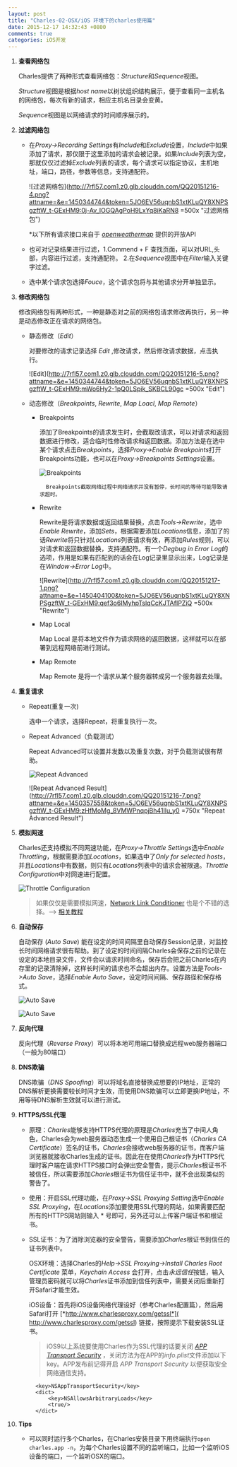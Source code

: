 ```yaml
---
layout: post
title: "Charles-02-OSX/iOS 环境下的charles使用篇"
date: 2015-12-17 14:32:43 +0800
comments: true
categories: iOS开发
---
```

1. **查看网络包**

	 Charles提供了两种形式查看网络包：*Structure*和*Sequence*视图。
	
	*Structure*视图是根据*host name*以树状组织结构展示，便于查看同一主机名的网络包，每次有新的请求，相应主机名目录会变黄。
		
	*Sequence*视图是以网络请求的时间顺序展示的。
	
2. **过滤网络包**

	* 在*Proxy->Recording Settings*有*Include*和*Exclude*设置，*Include*中如果添加了请求，那仅限于这里添加的请求会被记录。如果*Include*列表为空，那就仅仅过滤掉*Exclude*列表的请求，每个请求可以指定协议，主机地址，端口，路径，参数等信息，支持通配符。
	
		![过滤网络包](http://7rfl57.com1.z0.glb.clouddn.com/QQ20151216-4.png?attname=&e=1450344744&token=5JO6EV56uqnbS1xtKLuQY8XNPSgzftW_t-GExHM9:0j-Av_IOGQAgPoH9LxYq8iKaRN8 =500x "过滤网络包")
		
		*以下所有请求接口来自于 [*openweathermap*](http://openweathermap.org/ "openweathermap") 提供的开放API 
		
	* 也可对记录结果进行过滤，1.Commend + F 查找页面，可以对URL,头部，内容进行过滤，支持通配符。 2.在*Sequence*视图中在*Filter*输入关键字过滤。
	
	* 选中某个请求包选择*Fouce*，这个请求包将与其他请求分开单独显示。
	
3. **修改网络包**

	修改网络包有两种形式，一种是静态对之前的网络包请求修改再执行，另一种是动态修改正在请求的网络包。
	
	* 静态修改（*Edit*）
	
		对要修改的请求记录选择 *Edit* ,修改请求，然后修改请求数据，点击执行。
		
		![Edit](http://7rfl57.com1.z0.glb.clouddn.com/QQ20151216-5.png?attname=&e=1450344744&token=5JO6EV56uqnbS1xtKLuQY8XNPSgzftW_t-GExHM9:mWo6Hy2-1pQ0LSpik_SKBCL90gc =500x "Edit")
		
	* 动态修改（*Breakpoints*, *Rewrite*, *Map Loacl*, *Map Remote*）
	
		* Breakpoints
		
			添加了Breakpoints的请求发生时，会截取改请求，可以对请求和返回数据进行修改，适合临时性修改请求和返回数据。添加方法是在选中某个请求点击*Breakpoints*，选择*Proxy->Enable Breakpoints*打开Breakpoints功能，也可以在*Proxy->Breakpoints Settings*设置。
			
			![Breakpoints](http://7rfl57.com1.z0.glb.clouddn.com/QQ20151216-8.png?attname=&e=1450358893&token=5JO6EV56uqnbS1xtKLuQY8XNPSgzftW_t-GExHM9:_u_5Jf_FZhFFAdb6VxPwHxekXk4 "Breakpoints")
				
				Breakpoints截取网络过程中网络请求并没有暂停，长时间的等待可能导致请求超时。
			
		* Rewrite
		
			Rewrite是将请求数据或返回结果替换，点击*Tools->Rewrite*，选中*Enable Rewrite*，添加*Sets*，根据需要添加*Locations*信息，添加了的话*Rewrite*将只针对*Locations*列表请求有效，再添加*Rules*规则，可以对请求和返回数据替换，支持通配符。有一个*Degbug in Error Log*的选项，作用是如果有匹配到的话会在Log记录里显示出来，Log记录是在*Window->Error Log*中。
			
			![Rewrite](http://7rfl57.com1.z0.glb.clouddn.com/QQ20151217-1.png?attname=&e=1450404100&token=5JO6EV56uqnbS1xtKLuQY8XNPSgzftW_t-GExHM9:qef3o6IMyhpTslqCcKJTAfIPZiQ =500x "Rewrite")
			
		* Map Local
		
			Map Local 是将本地文件作为请求网络的返回数据，这样就可以在部署到远程网络前进行测试。
			
		* Map Remote
		
			Map Remote 是将一个请求从某个服务器转成另一个服务器去处理。
			
4. **重复请求**

	* Repeat(重复一次)
		
		选中一个请求，选择Repeat，将重复执行一次。
			
	* Repeat Advanced（负载测试）
	
		Repeat Advanced可以设置并发数以及重复次数，对于负载测试很有帮助。
		
		![Repeat Advanced](http://7rfl57.com1.z0.glb.clouddn.com/QQ20151216-6.png?attname=&e=1450357558&token=5JO6EV56uqnbS1xtKLuQY8XNPSgzftW_t-GExHM9:5nnRmi_6sk9ZWjignqtuedzFEdA "Repeat Advanced") 
		
		![Repeat Advanced Result](http://7rfl57.com1.z0.glb.clouddn.com/QQ20151216-7.png?attname=&e=1450357558&token=5JO6EV56uqnbS1xtKLuQY8XNPSgzftW_t-GExHM9:zHfMoMg_8VMWPnqpjBh41Ilu_y0 =750x "Repeat Advanced Result")
	
5. **模拟网速**

	Charles还支持模拟不同网速功能，在*Proxy->Throttle Settings*选中*Enable Throttling*，根据需要添加*Locations*，如果选中了*Only for selected hosts*，并且*Locations*中有数据，则只有*Locations*列表中的请求会被限速。*Throttle Configuration*中对网速进行配置。
	
	![Throttle Configuration](http://7rfl57.com1.z0.glb.clouddn.com/QQ20151217-2.png?attname=&e=1450405497&token=5JO6EV56uqnbS1xtKLuQY8XNPSgzftW_t-GExHM9:VYWsm7pY1J9QTh0FTnsbpT-OcSQ "Throttle Configuration")
	
	> 如果仅仅是需要模拟网速，[Network Link Conditioner](https://developer.apple.com/downloads/index.action?q=Hardware%20IO%20Tools) 也是个不错的选择。--> [相关教程](http://nshipster.com/network-link-conditioner/)
	
6. **自动保存**

	自动保存 (*Auto Save*) 能在设定的时间间隔里自动保存Session记录，对监控长时间网络请求很有帮助。到了设定的时间间隔Charles会保存之前的记录在设定的本地目录文件，文件会以请求时间命名，保存后会把之前Charles在内存里的记录清除掉，这样长时间的请求也不会超出内存。设置方法是*Tools->Auto Save*，选择*Enable Auto Save*，设定时间间隔、保存路径和保存格式。
	
	![Auto Save](http://7rfl57.com1.z0.glb.clouddn.com/QQ20151217-4.png?attname=&e=1450406615&token=5JO6EV56uqnbS1xtKLuQY8XNPSgzftW_t-GExHM9:Dd9BdxEgogNfGgEMxmb7RBSTML0 "Auto Save")
	
	![Auto Save](http://7rfl57.com1.z0.glb.clouddn.com/QQ20151217-5.png?attname=&e=1450406990&token=5JO6EV56uqnbS1xtKLuQY8XNPSgzftW_t-GExHM9:Dbx69cJARmZs7b_iMV5ND8LQ-_o "Auto Save")
	
7. **反向代理**

	反向代理（*Reverse Proxy*）可以将本地可用端口替换成远程web服务器端口（一般为80端口）
	
8. **DNS欺骗**

	DNS欺骗（*DNS Spoofing*）可以将域名直接替换成想要的IP地址，正常的DNS解析更换需要较长时间才生效，而使用DNS欺骗可以立即更换IP地址，不用等待DNS解析生效就可以进行测试。

9. **HTTPS/SSL代理**
	
	* 原理：*Charles*能够支持HTTPS代理的原理是*Charles*充当了中间人角色，Charles会为web服务器动态生成一个使用自己根证书（*Charles CA Certificate*）签名的证书，*Charles*会接收web服务器的证书，而客户端浏览器就接收Charles生成的证书。因此在在使用*Charles*作为HTTPS代理时客户端在请求HTTPS接口时会弹出安全警告，提示*Charles*根证书不被信任，所以需要添加*Charles*根证书为信任证书中，就不会出现类似的警告了。
	
	* 使用：开启SSL代理功能，在*Proxy->SSL Proxying Setting*选中*Enable SSL Proxying*，在*Locations*添加要使用SSL代理的网站，如果需要匹配所有的HTTPS网站则输入 * 号即可，另外还可以上传客户端证书和根证书。
	
	* SSL证书：为了消除浏览器的安全警告，需要添加*Charles*根证书到信任的证书列表中。
	
		OSX环境：选择Charles的*Help->SSL Proxying->Install Charles Root Certificate* 菜单，*Keychain Access* 会打开，点击*永远信任*按钮，输入管理员密码就可以将*Charles*证书添加到信任列表中，需要关闭后重新打开Safari才能生效。
		
		iOS设备：首先将iOS设备网络代理设好（参考Charles配置篇），然后用Safari打开 [*http://www.charlesproxy.com/getssl*]( http://www.charlesproxy.com/getssl) 链接，按照提示下载安装SSL证书。
		
		> iOS9以上系统要使用Charles作为SSL代理的话要关闭 *[APP Transport Security](https://developer.apple.com/library/prerelease/mac/technotes/App-Transport-Security-Technote/index.html)* ，关闭方法为在APP的*info.plist*文件添加以下key。APP发布前记得开启 *APP Transport Security* 以便获取安全网络通信支持。
		
			<key>NSAppTransportSecurity</key>
			<dict>
  				<key>NSAllowsArbitraryLoads</key>
  				<true/>
			</dict>

10. **Tips**

	* 可以同时运行多个Charles，在Charles安装目录下用终端执行```open charles.app -n```，为每个Charles设置不同的监听端口，比如一个监听iOS设备的端口，一个监听OSX的端口。

	








		
